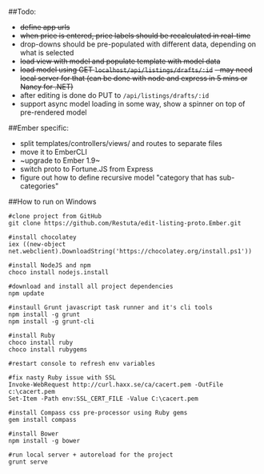 ##Todo:
 * ~~define app urls~~
 * ~~when price is entered, price labels should be recalculated in real-time~~
 * drop-downs should be pre-populated with different data, depending on what is selected
 * ~~load view with model and populate template with model data~~
 * ~~load model using GET `localhost/api/listings/drafts/:id`~~
     ~~- may need local server for that (can be done with node and express in 5 mins or Nancy for .NET)~~
 * after editing is done do PUT to `/api/listings/drafts/:id`
 * support async model loading in some way, show a spinner on top of pre-rendered model
 
 ##Ember specific:
 * split templates/controllers/views/ and routes to separate files
 * move it to EmberCLI
 * ~upgrade to Ember 1.9~
 * switch proto to Fortune.JS from Express
 * figure out how to define recursive model "category that has sub-categories"
 
##How to run on Windows
```
#clone project from GitHub
git clone https://github.com/Restuta/edit-listing-proto.Ember.git

#install chocolatey
iex ((new-object net.webclient).DownloadString('https://chocolatey.org/install.ps1'))

#install NodeJS and npm
choco install nodejs.install

#download and install all project dependencies
npm update 

#instaull Grunt javascript task runner and it's cli tools
npm install -g grunt
npm install -g grunt-cli

#install Ruby
choco install ruby
choco install rubygems

#restart console to refresh env variables

#fix nasty Ruby issue with SSL
Invoke-WebRequest http://curl.haxx.se/ca/cacert.pem -OutFile c:\cacert.pem
Set-Item -Path env:SSL_CERT_FILE -Value C:\cacert.pem

#install Compass css pre-processor using Ruby gems
gem install compass

#install Bower
npm install -g bower

#run local server + autoreload for the project
grunt serve
```
